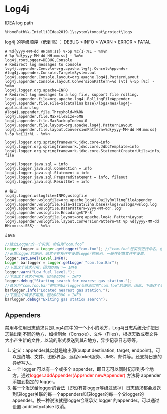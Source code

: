 # Log4j

IDEA log path

```
%HomePath%\.IntelliJIdea2019.1\system\tomcat\project\logs
```



log4j 的等级顺序（低到高）： DEBUG < INFO < WARN < ERROR < FATAL

```properties
# %d{yyyy-MM-dd HH:mm:ss} %-5p %c{1}:%L - %m%n
# %p %d{yyyy-MM-dd HH:mm:ss} - %m%n
log4j.rootLogger=DEBUG,Console
# Redirect log messages to console
log4j.appender.Console=org.apache.log4j.ConsoleAppender
#log4j.appender.Console.Target=System.out
log4j.appender.Console.layout=org.apache.log4j.PatternLayout
log4j.appender.Console.layout.ConversionPattern=%d [%t] %-5p [%c] - %m%n
log4j.logger.org.apache=INFO
# Redirect log messages to a log file, support file rolling.
log4j.appender.file=org.apache.log4j.RollingFileAppender
log4j.appender.file.File=${catalina.base}/logs/mes/log4j-application.log
#log4j.appender.file.Threshold=WARN 
log4j.appender.file.MaxFileSize=5MB
log4j.appender.file.MaxBackupIndex=10
log4j.appender.file.layout=org.apache.log4j.PatternLayout
log4j.appender.file.layout.ConversionPattern=%d{yyyy-MM-dd HH:mm:ss} %-5p %c{1}:%L - %m%n

log4j.logger.org.springframework.jdbc.core=info
log4j.logger.org.springframework.jdbc.core.JdbcTemplate=info
log4j.logger.org.springframework.jdbc.core.StatementCreatorUtils=info, file

log4j.logger.java.sql = info
log4j.logger.java.sql.Connection = info
log4j.logger.java.sql.Statement = info
log4j.logger.java.sql.PreparedStatement = info, fileout
log4j.logger.java.sql.ResultSet = info

# 每日
log4j.logger.wslogfile=INFO,wslogfile
log4j.appender.wslogfile=org.apache.log4j.DailyRollingFileAppender
log4j.appender.wslogfile.File=${catalina.base}/logs/wslogs/wslog.log
log4j.appender.wslogfile.DatePattern=yyyy-MM-dd'.log'
log4j.appender.wslogfile.Encoding=UTF-8
log4j.appender.wslogfile.layout=org.apache.log4j.PatternLayout
log4j.appender.wslogfile.layout.ConversionPattern=%t %p %d{yyyy-MM-dd HH:mm:ss:SSS} - %m%n
```

Java

```java
//建立Logger的一个实例，命名为“com.foo”
Logger logger = Logger.getLogger("com.foo"); //"com.foo"是实例进行命名，也可以任意
//设置logger的级别。通常不在程序中设置logger的级别。一般在配置文件中设置。
logger.setLevel(Level.INFO);
Logger barlogger = Logger.getLogger("com.foo.Bar");
//下面这个请求可用，因为WARN >= INFO
logger.warn("Low fuel level.");
//下面这个请求不可用，因为DEBUG < INFO
logger.debug("Starting search for nearest gas station.");
//命名为“com.foo.bar”的实例barlogger会继承实例“com.foo”的级别。因此，下面这个请求可用，因为INFO >= INFO
barlogger.info("Located nearest gas station.");
//下面这个请求不可用，因为DEBUG < INFO
barlogger.debug("Exiting gas station search");
```

## Appenders

禁用与使用日志请求只是Log4j其中的一个小小的地方，Log4j日志系统允许把日志输出到不同的地方，如控制台（Console）、文件（Files），根据天数或者文件大小产生新的文件，以流的形式发送到其它地方，异步记录日志等等。

1. 定义：appender其实就是输出源(output destination, target, endpoint)。可以是终端、文件、图形界面、远程socket服务、JMS、邮件等。还支持日志的异步写入。
2. 一个 logger 可以有一个或多个 appender，即日志可以同时记录到多个地方。通过<span style="color:red">logger.addAppender(Appender newAppender)</span> 方法将 appender 添加到指定的 logger。
3. 每一个发送给logger的合法（即没有被logger等级过滤掉）日志请求都会发送到该logger关联的每一个appenders和该logger的每一个父logger的appender。换一种说法就是logger会继承父 logger 的appender。可以通过设置 additivity=false 取消。











